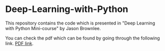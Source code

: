# Deep-Learning-with-Python

This repository contains the code which is presented in "Deep Learning with Python Mini-course" by Jason Brownlee.

You can check the pdf which can be found by going through the following link.
[PDF link](https://t.dripemail2.com/c/eyJhY2NvdW50X2lkIjoiOTU1NjU4OCIsImRlbGl2ZXJ5X2lkIjoiNjYxMTE2NzU4OCIsInVybCI6Imh0dHBzOi8vczMuYW1hem9uYXdzLmNvbS9NTE1hc3RlcnkvZGVlcF9sZWFybmluZ193aXRoX3B5dGhvbl9taW5pX2NvdXJzZS5wZGY_X19zPWNiMmlmMm9meXhudjc5bm43NWRlIn0).

